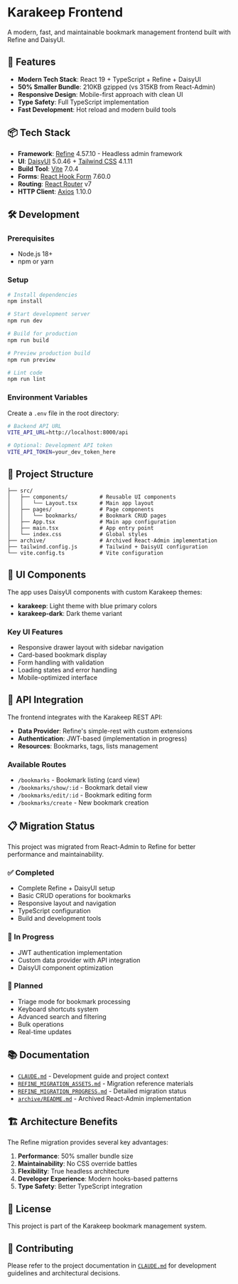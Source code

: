 # Karakeep Frontend

A modern, fast, and maintainable bookmark management frontend built with Refine and DaisyUI.

## 🚀 Features

- **Modern Tech Stack**: React 19 + TypeScript + Refine + DaisyUI
- **50% Smaller Bundle**: 210KB gzipped (vs 315KB from React-Admin)
- **Responsive Design**: Mobile-first approach with clean UI
- **Type Safety**: Full TypeScript implementation
- **Fast Development**: Hot reload and modern build tools

## 📦 Tech Stack

- **Framework**: [Refine](https://refine.dev/) 4.57.10 - Headless admin framework
- **UI**: [DaisyUI](https://daisyui.com/) 5.0.46 + [Tailwind CSS](https://tailwindcss.com/) 4.1.11
- **Build Tool**: [Vite](https://vitejs.dev/) 7.0.4
- **Forms**: [React Hook Form](https://react-hook-form.com/) 7.60.0
- **Routing**: [React Router](https://reactrouter.com/) v7
- **HTTP Client**: [Axios](https://axios-http.com/) 1.10.0

## 🛠 Development

### Prerequisites

- Node.js 18+ 
- npm or yarn

### Setup

```bash
# Install dependencies
npm install

# Start development server
npm run dev

# Build for production
npm run build

# Preview production build
npm run preview

# Lint code
npm run lint
```

### Environment Variables

Create a `.env` file in the root directory:

```bash
# Backend API URL
VITE_API_URL=http://localhost:8000/api

# Optional: Development API token
VITE_API_TOKEN=your_dev_token_here
```

## 📁 Project Structure

```
├── src/
│   ├── components/          # Reusable UI components
│   │   └── Layout.tsx       # Main app layout
│   ├── pages/               # Page components
│   │   └── bookmarks/       # Bookmark CRUD pages
│   ├── App.tsx              # Main app configuration
│   ├── main.tsx             # App entry point
│   └── index.css            # Global styles
├── archive/                 # Archived React-Admin implementation
├── tailwind.config.js       # Tailwind + DaisyUI configuration
└── vite.config.ts           # Vite configuration
```

## 🎨 UI Components

The app uses DaisyUI components with custom Karakeep themes:

- **karakeep**: Light theme with blue primary colors
- **karakeep-dark**: Dark theme variant

### Key UI Features

- Responsive drawer layout with sidebar navigation
- Card-based bookmark display
- Form handling with validation
- Loading states and error handling
- Mobile-optimized interface

## 🔗 API Integration

The frontend integrates with the Karakeep REST API:

- **Data Provider**: Refine's simple-rest with custom extensions
- **Authentication**: JWT-based (implementation in progress)
- **Resources**: Bookmarks, tags, lists management

### Available Routes

- `/bookmarks` - Bookmark listing (card view)
- `/bookmarks/show/:id` - Bookmark detail view
- `/bookmarks/edit/:id` - Bookmark editing form
- `/bookmarks/create` - New bookmark creation

## 📋 Migration Status

This project was migrated from React-Admin to Refine for better performance and maintainability.

### ✅ Completed
- Complete Refine + DaisyUI setup
- Basic CRUD operations for bookmarks
- Responsive layout and navigation
- TypeScript configuration
- Build and development tools

### 🚧 In Progress
- JWT authentication implementation
- Custom data provider with API integration
- DaisyUI component optimization

### 📅 Planned
- Triage mode for bookmark processing
- Keyboard shortcuts system
- Advanced search and filtering
- Bulk operations
- Real-time updates

## 📚 Documentation

- [`CLAUDE.md`](./CLAUDE.md) - Development guide and project context
- [`REFINE_MIGRATION_ASSETS.md`](./REFINE_MIGRATION_ASSETS.md) - Migration reference materials
- [`REFINE_MIGRATION_PROGRESS.md`](./REFINE_MIGRATION_PROGRESS.md) - Detailed migration status
- [`archive/README.md`](./archive/README.md) - Archived React-Admin implementation

## 🏗 Architecture Benefits

The Refine migration provides several key advantages:

1. **Performance**: 50% smaller bundle size
2. **Maintainability**: No CSS override battles
3. **Flexibility**: True headless architecture
4. **Developer Experience**: Modern hooks-based patterns
5. **Type Safety**: Better TypeScript integration

## 📄 License

This project is part of the Karakeep bookmark management system.

## 🤝 Contributing

Please refer to the project documentation in [`CLAUDE.md`](./CLAUDE.md) for development guidelines and architectural decisions.
